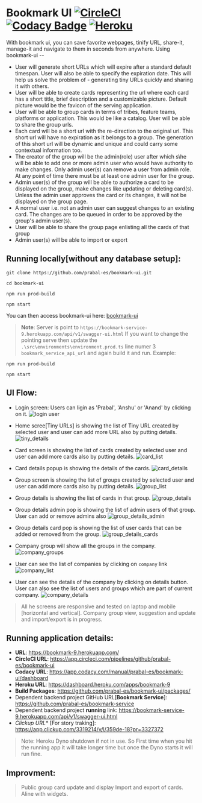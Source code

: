 # Bookmark UI [![CircleCI](https://circleci.com/gh/prabal-es/bookmark-ui.svg?style=svg&circle-token=54f45edb21d8d668f10df070d14b7dc742543691)](https://circleci.com/gh/prabal-es/bookmark-ui) [![Codacy Badge](https://app.codacy.com/project/badge/Grade/a42ad2db589c4aa8b6156a74da765ffe)](https://www.codacy.com?utm_source=github.com&amp;utm_medium=referral&amp;utm_content=prabal-es/bookmark-ui&amp;utm_campaign=Badge_Grade) [![Heroku](https://heroku-badge.herokuapp.com/?app=heroku-badge)](https://bookmark-9.herokuapp.com)


With bookmark ui, you can save favorite webpages, tinify URL, share-it, manage-it and navigate to them in seconds from anywhere. Using bookmark-ui --
- User will generate short URLs which will expire after a standard default timespan. User will also be able to specify the expiration date. This will help us solve the problem of - generating tiny URLs quickly and sharing it with others.
- User will be able to create cards representing the url where each card has a short title, brief description and a customizable picture. Default picture would be the favicon of the serving application.
- User will be able to group cards in terms of tribes, feature teams, platforms or application. This would be like a catalog. User will be able to share the group urls.
- Each card will be a short url with the re-direction to the original url. This short url will have no expiration as it belongs to a group. The generation of this short url will be dynamic and unique and could carry some contextual information too.
- The creator of the group will be the admin(role) user after which s\he will be able to add one or more admin user who would have authority to make changes. Only admin user(s) can remove a user from admin role. At any point of time there must be at least one admin user for the group.
- Admin user(s) of the group will be able to authorize a card to be displayed on the group, make changes like updating or deleting card(s). Unless the admin user approves the card or its changes, it will not be displayed on the group page.
- A normal user i.e. not an admin user can suggest changes to an existing card. The changes are to be queued in order to be approved by the group's admin user(s).
- User will be able to share the group page enlisting all the cards of that group
- Admin user(s) will be able to import or export

## Running locally[without any database setup]:
```
git clone https://github.com/prabal-es/bookmark-ui.git

cd bookmark-ui

npm run prod-build

npm start

```
You can then access bookmark-ui here: [bookmark-ui](http://localhost:4200)

> **Note**: Server is point to `https://bookmark-service-9.herokuapp.com/api/v1/swagger-ui.html` 
If you want to change the pointing serve then update the `.\src\environments\environment.prod.ts` line numer 3 `bookmark_service_api_url` 
and again build it and run. Example:
```
npm run prod-build

npm start
```

## UI Flow:
- Login screen: Users can ligin as 'Prabal', 'Anshu' or 'Anand' by clicking on it.
![login user](https://github.com/prabal-es/bookmark-ui/blob/development/.github/docs/login_user.png?raw=true)

- Home scree[Tiny URLs] is showing the list of Tiny URL created by selected user and user can add more URL also by putting details.
![tiny_details](https://github.com/prabal-es/bookmark-ui/blob/development/.github/docs/tiny_details.png?raw=true)

- Card screen is showing the list of cards created by selected user and user can add more cards also by putting details.
![card_list](https://github.com/prabal-es/bookmark-ui/blob/development/.github/docs/card_list.png?raw=true)

- Card details popup is showing the details of the cards.
![card_details](https://github.com/prabal-es/bookmark-ui/blob/development/.github/docs/card_details.png?raw=true)

- Group screen is showing the list of groups created by selected user and user can add more cards also by putting details.
![group_list](https://github.com/prabal-es/bookmark-ui/blob/development/.github/docs/group_list.png?raw=true)

- Group details is showing the list of cards in that group.
![group_details](https://github.com/prabal-es/bookmark-ui/blob/development/.github/docs/group_details.png?raw=true)

- Group details admin pop is showing the list of admin users of that group. User can add or remove admins also
![group_details_admin](https://github.com/prabal-es/bookmark-ui/blob/development/.github/docs/group_details_admin.png?raw=true)

- Group details card pop is showing the list of user cards that can be added or removed from the group.
![group_details_cards](https://github.com/prabal-es/bookmark-ui/blob/development/.github/docs/group_details_cards.png?raw=true)

- Company group will show all the groups in the company.
![company_groups](https://github.com/prabal-es/bookmark-ui/blob/development/.github/docs/company_groups.png?raw=true)

- User can see the list of companies by clicking on `company` link
![company_list](https://github.com/prabal-es/bookmark-ui/blob/development/.github/docs/company_list.png?raw=true)

- User can see the details of the company by clicking on details button. User can also see the list of users and groups which are part of current company.
![company_details](https://github.com/prabal-es/bookmark-ui/blob/development/.github/docs/company_details.png?raw=true)

> All he screens are responsive and tested on laptop and mobile [horizontal and vertical].
> Company group view, suggestion and update and import/export is in progress.




## Running application details: 
- **URL**: https://bookmark-9.herokuapp.com/
- **CircleCI URL**: https://app.circleci.com/pipelines/github/prabal-es/bookmark-ui
- **Codacy URL**: https://app.codacy.com/manual/prabal-es/bookmark-ui/dashboard
- **Heroku URL**: https://dashboard.heroku.com/apps/bookmark-9
- **Build Packages**: https://github.com/prabal-es/bookmark-ui/packages/
- Dependent backend project GitHub URL[**Bookmark Service**]: https://github.com/prabal-es/bookmark-service
- Dependent backend project **running** link: https://bookmark-service-9.herokuapp.com/api/v1/swagger-ui.html
- *Clickup URL** [For story traking]: https://app.clickup.com/3319214/v/l/359de-18?pr=3327372

> Note: Heroku Dyno shutdown if not in use. So First time when you hit the running app it will take longer time but once the Dyno starts it will run fine.

## Improvment:
> Public group card update and display
> Import and export of cards.
> Aline with widgets.


  
